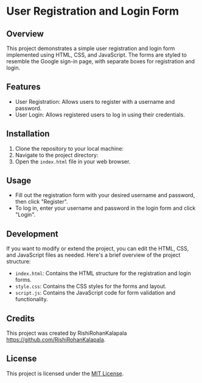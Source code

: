 # User Registration and Login Form

## Overview
This project demonstrates a simple user registration and login form implemented using HTML, CSS, and JavaScript. The forms are styled to resemble the Google sign-in page, with separate boxes for registration and login.

## Features
- User Registration: Allows users to register with a username and password.
- User Login: Allows registered users to log in using their credentials.

## Installation
1. Clone the repository to your local machine:
2. Navigate to the project directory:
3. Open the `index.html` file in your web browser.

## Usage
- Fill out the registration form with your desired username and password, then click "Register".
- To log in, enter your username and password in the login form and click "Login".

## Development
If you want to modify or extend the project, you can edit the HTML, CSS, and JavaScript files as needed. Here's a brief overview of the project structure:
- `index.html`: Contains the HTML structure for the registration and login forms.
- `style.css`: Contains the CSS styles for the forms and layout.
- `script.js`: Contains the JavaScript code for form validation and functionality.

## Credits
This project was created by RishiRohanKalapala https://github.com/RishiRohanKalapala.

## License
This project is licensed under the [MIT License](LICENSE).
